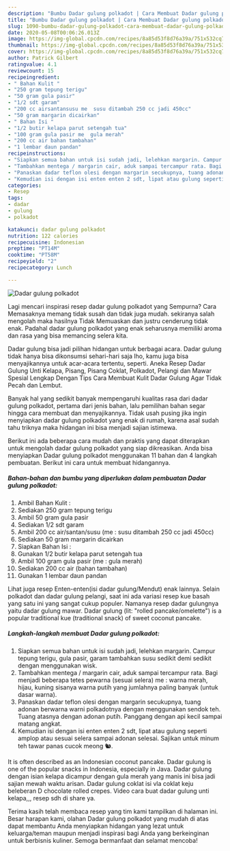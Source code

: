 ```yaml
---
description: "Bumbu Dadar gulung polkadot | Cara Membuat Dadar gulung polkadot Yang Menggugah Selera"
title: "Bumbu Dadar gulung polkadot | Cara Membuat Dadar gulung polkadot Yang Menggugah Selera"
slug: 1090-bumbu-dadar-gulung-polkadot-cara-membuat-dadar-gulung-polkadot-yang-menggugah-selera
date: 2020-05-08T00:06:26.013Z
image: https://img-global.cpcdn.com/recipes/8a85d53f8d76a39a/751x532cq70/dadar-gulung-polkadot-foto-resep-utama.jpg
thumbnail: https://img-global.cpcdn.com/recipes/8a85d53f8d76a39a/751x532cq70/dadar-gulung-polkadot-foto-resep-utama.jpg
cover: https://img-global.cpcdn.com/recipes/8a85d53f8d76a39a/751x532cq70/dadar-gulung-polkadot-foto-resep-utama.jpg
author: Patrick Gilbert
ratingvalue: 4.1
reviewcount: 15
recipeingredient:
- " Bahan Kulit "
- "250 gram tepung terigu"
- "50 gram gula pasir"
- "1/2 sdt garam"
- "200 cc airsantansusu me  susu ditambah 250 cc jadi 450cc"
- "50 gram margarin dicairkan"
- " Bahan Isi "
- "1/2 butir kelapa parut setengah tua"
- "100 gram gula pasir me  gula merah"
- "200 cc air bahan tambahan"
- "1 lembar daun pandan"
recipeinstructions:
- "Siapkan semua bahan untuk isi sudah jadi, lelehkan margarin. Campur tepung terigu, gula pasir, garam tambahkan susu sedikit demi sedikit dengan menggunakan wisk."
- "Tambahkan mentega / margarin cair, aduk sampai tercampur rata. Bagi menjadi beberapa tetes pewarna (sesuai selera) me : warna merah, hijau, kuning sisanya warna putih yang jumlahnya paling banyak (untuk dasar warna)."
- "Panaskan dadar teflon olesi dengan margarin secukupnya, tuang adonan berwarna warni polkadotnya dengan menggunakan sendok teh. Tuang atasnya dengan adonan putih. Panggang dengan api kecil sampai matang angkat."
- "Kemudian isi dengan isi enten enten 2 sdt, lipat atau gulung seperti amplop atau sesuai selera sampai adonan selesai. Sajikan untuk minum teh tawar panas cucok meong 🐿️."
categories:
- Resep
tags:
- dadar
- gulung
- polkadot

katakunci: dadar gulung polkadot 
nutrition: 122 calories
recipecuisine: Indonesian
preptime: "PT14M"
cooktime: "PT58M"
recipeyield: "2"
recipecategory: Lunch

---
```



![Dadar gulung polkadot](https://img-global.cpcdn.com/recipes/8a85d53f8d76a39a/751x532cq70/dadar-gulung-polkadot-foto-resep-utama.jpg)

Lagi mencari inspirasi resep dadar gulung polkadot yang Sempurna? Cara Memasaknya memang tidak susah dan tidak juga mudah. sekiranya salah mengolah maka hasilnya Tidak Memuaskan dan justru cenderung tidak enak. Padahal dadar gulung polkadot yang enak seharusnya memiliki aroma dan rasa yang bisa memancing selera kita.

Dadar gulung bisa jadi pilihan hidangan untuk berbagai acara. Dadar gulung tidak hanya bisa dikonsumsi sehari-hari saja lho, kamu juga bisa menyajikannya untuk acar-acara tertentu, seperti. Aneka Resep Dadar Gulung Unti Kelapa, Pisang, Pisang Coklat, Polkadot, Pelangi dan Mawar Spesial Lengkap Dengan Tips Cara Membuat Kulit Dadar Gulung Agar Tidak Pecah dan Lembut.

Banyak hal yang sedikit banyak mempengaruhi kualitas rasa dari dadar gulung polkadot, pertama dari jenis bahan, lalu pemilihan bahan segar hingga cara membuat dan menyajikannya. Tidak usah pusing jika ingin menyiapkan dadar gulung polkadot yang enak di rumah, karena asal sudah tahu triknya maka hidangan ini bisa menjadi sajian istimewa.


Berikut ini ada beberapa cara mudah dan praktis yang dapat diterapkan untuk mengolah dadar gulung polkadot yang siap dikreasikan. Anda bisa menyiapkan Dadar gulung polkadot menggunakan 11 bahan dan 4 langkah pembuatan. Berikut ini cara untuk membuat hidangannya.

<!--inarticleads1-->

##### Bahan-bahan dan bumbu yang diperlukan dalam pembuatan Dadar gulung polkadot:

1. Ambil  Bahan Kulit :
1. Sediakan 250 gram tepung terigu
1. Ambil 50 gram gula pasir
1. Sediakan 1/2 sdt garam
1. Ambil 200 cc air/santan/susu (me : susu ditambah 250 cc jadi 450cc)
1. Sediakan 50 gram margarin dicairkan
1. Siapkan  Bahan Isi :
1. Gunakan 1/2 butir kelapa parut setengah tua
1. Ambil 100 gram gula pasir (me : gula merah)
1. Sediakan 200 cc air (bahan tambahan)
1. Gunakan 1 lembar daun pandan


Lihat juga resep Enten-enten(isi dadar gulung/Mendut) enak lainnya. Selain polkadot dan dadar gulung pelangi, saat ini ada variasi resep kue basah yang satu ini yang sangat cukup populer. Namanya resep dadar gulungnya yaitu dadar gulung mawar. Dadar gulung (lit: &#34;rolled pancake/omelette&#34;) is a popular traditional kue (traditional snack) of sweet coconut pancake. 

<!--inarticleads2-->

##### Langkah-langkah membuat Dadar gulung polkadot:

1. Siapkan semua bahan untuk isi sudah jadi, lelehkan margarin. Campur tepung terigu, gula pasir, garam tambahkan susu sedikit demi sedikit dengan menggunakan wisk.
1. Tambahkan mentega / margarin cair, aduk sampai tercampur rata. Bagi menjadi beberapa tetes pewarna (sesuai selera) me : warna merah, hijau, kuning sisanya warna putih yang jumlahnya paling banyak (untuk dasar warna).
1. Panaskan dadar teflon olesi dengan margarin secukupnya, tuang adonan berwarna warni polkadotnya dengan menggunakan sendok teh. Tuang atasnya dengan adonan putih. Panggang dengan api kecil sampai matang angkat.
1. Kemudian isi dengan isi enten enten 2 sdt, lipat atau gulung seperti amplop atau sesuai selera sampai adonan selesai. Sajikan untuk minum teh tawar panas cucok meong 🐿️.


It is often described as an Indonesian coconut pancake. Dadar gulung is one of the popular snacks in Indonesia, especially in Java. Dadar gulung dengan isian kelapa dicampur dengan gula merah yang manis ini bisa jadi sajian mewah waktu arisan. Dadar gulung coklat isi vla coklat keju beleberan D chocolate rolled crepes. Video cara buat dadar gulung unti kelapa,,, resep sdh di share ya. 

Terima kasih telah membaca resep yang tim kami tampilkan di halaman ini. Besar harapan kami, olahan Dadar gulung polkadot yang mudah di atas dapat membantu Anda menyiapkan hidangan yang lezat untuk keluarga/teman maupun menjadi inspirasi bagi Anda yang berkeinginan untuk berbisnis kuliner. Semoga bermanfaat dan selamat mencoba!
